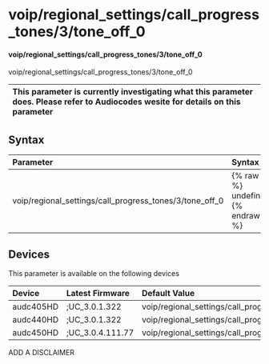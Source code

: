 ﻿---
description: voip/regional_settings/call_progress_tones/3/tone_off_0
search: false
---

# voip/regional_settings/call_progress_tones/3/tone_off_0

#### voip/regional_settings/call_progress_tones/3/tone_off_0

voip/regional_settings/call_progress_tones/3/tone_off_0


| This parameter is currently investigating what this parameter does. Please refer to Audiocodes wesite for details on this parameter | 
| :--- |

## Syntax
| Parameter | Syntax |
| :--- | :--- |
|voip/regional_settings/call_progress_tones/3/tone_off_0 | {% raw %} undefined {% endraw %}|

## Devices
This parameter is available on the following devices

| Device | Latest Firmware | Default Value |
|:---|:---|:---|
| audc405HD | ;UC_3.0.1.322 | voip/regional_settings/call_progress_tones/3/tone_off_0=25 
| audc440HD | ;UC_3.0.1.322 | voip/regional_settings/call_progress_tones/3/tone_off_0=25 
| audc450HD | ;UC_3.0.4.111.77 | voip/regional_settings/call_progress_tones/3/tone_off_0=25 

ADD A DISCLAIMER

